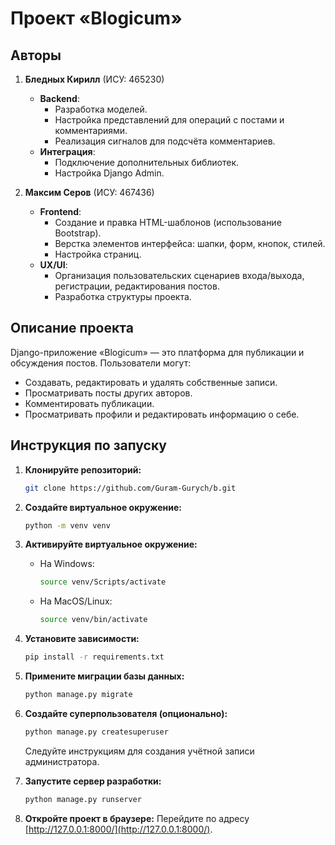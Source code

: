 # Проект «Blogicum»

## Авторы
1. **Бледных Кирилл** (ИСУ: 465230)  
   - **Backend**:
     - Разработка моделей.
     - Настройка представлений для операций с постами и комментариями.
     - Реализация сигналов для подсчёта комментариев.
   - **Интеграция**:
     - Подключение дополнительных библиотек.
     - Настройка Django Admin.

2. **Максим Серов** (ИСУ: 467436)  
   - **Frontend**:
     - Создание и правка HTML-шаблонов (использование Bootstrap).
     - Верстка элементов интерфейса: шапки, форм, кнопок, стилей.
     - Настройка страниц.
   - **UX/UI**:
     - Организация пользовательских сценариев входа/выхода, регистрации, редактирования постов.
     - Разработка структуры проекта.

## Описание проекта
Django-приложение «Blogicum» — это платформа для публикации и обсуждения постов. Пользователи могут:
- Создавать, редактировать и удалять собственные записи.
- Просматривать посты других авторов.
- Комментировать публикации.
- Просматривать профили и редактировать информацию о себе.

## Инструкция по запуску
1. **Клонируйте репозиторий:**
   ```bash
   git clone https://github.com/Guram-Gurych/b.git
   ```

2. **Создайте виртуальное окружение:**
   ```bash
   python -m venv venv
   ```

3. **Активируйте виртуальное окружение:**
   - На Windows:
     ```bash
     source venv/Scripts/activate
     ```
   - На MacOS/Linux:
     ```bash
     source venv/bin/activate
     ```

4. **Установите зависимости:**
   ```bash
   pip install -r requirements.txt
   ```

5. **Примените миграции базы данных:**
   ```bash
   python manage.py migrate
   ```

6. **Создайте суперпользователя (опционально):**
   ```bash
   python manage.py createsuperuser
   ```
   Следуйте инструкциям для создания учётной записи администратора.

7. **Запустите сервер разработки:**
   ```bash
   python manage.py runserver
   ```

8. **Откройте проект в браузере:**
   Перейдите по адресу [http://127.0.0.1:8000/](http://127.0.0.1:8000/).
